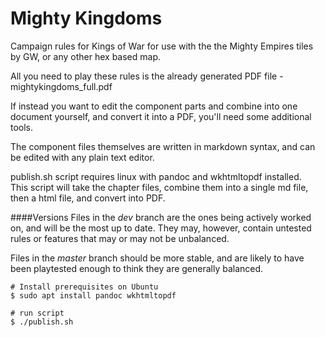 # Mighty Kingdoms
Campaign rules for Kings of War for use with the the Mighty Empires tiles by GW, or any other hex based map.  

All you need to play these rules is the already generated PDF file - mightykingdoms_full.pdf  

If instead you want to edit the component parts and combine into one document yourself, and convert it into a PDF, you'll need some additional tools.  

The component files themselves are written in markdown syntax, and can be edited with any plain text editor.  

publish.sh script requires linux with pandoc and wkhtmltopdf installed.  
This script will take the chapter files, combine them into a single md file, then a html file, and convert into PDF.

####Versions
Files in the *dev* branch are the ones being actively worked on, and will be the most up to date. They may, however, contain untested rules or features that may or may not be unbalanced.

Files in the *master* branch should be more stable, and are likely to have been playtested enough to think they are generally balanced.


~~~~
# Install prerequisites on Ubuntu
$ sudo apt install pandoc wkhtmltopdf

# run script
$ ./publish.sh
~~~~


